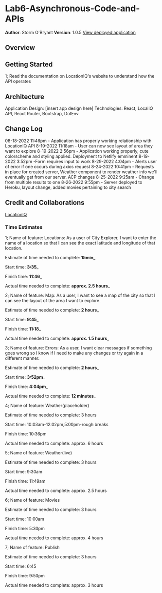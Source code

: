 # Lab6-Asynchronous-Code-and-APIs

**Author**: Storm O'Bryant
**Version**: 1.0.5
[View deployed application](https://cityexplorer-lab06.netlify.app/)

## Overview
<!-- Provide a high level overview of what this application is and why you are building it, beyond the fact that it's an assignment for this class. (i.e. What's your problem domain?) -->

## Getting Started
<!-- What are the steps that a user must take in order to build this app on their own machine and get it running? -->
1; Read the documentation on LocationIQ's website to understand how the API operates

## Architecture

Application Design: [insert app design here]
Technologies: React, LocalIQ API, React Router, Bootstrap, DotEnv

## Change Log

08-18-2022 11:46pm - Application has properly working relationship with LocationIQ API
8-19-2022 11:18am - User can now see layout of area they want to explore
8-19-2022 2:56pm - Application working properly, cute colorscheme and styling applied. Deployment to Netlify emminent
8-19-2022 3:52pm -Form requires input to work
8-29-2022 4:04pm - Alerts user of error if one occurs during axios request
8-24-2022 10:41pm - Requests in place for created server, Weather component to render weather info we'll eventually get from our server. ACP changes
8-25-2022 9:25am - Change from multiple results to one
8-26-2022 9:55pm - Server deployed to Heroku, layout change, added movies pertaining to city search

## Credit and Collaborations

[LocationIQ](https://locationiq.com/docs)

### Time Estimates

1; Name of feature:  Locations: As a user of City Explorer, I want to enter the name of a location so that I can see the exact latitude and longitude of that location.

Estimate of time needed to complete: **15min**_

Start time: **3:35**_

Finish time: **11:46**_

Actual time needed to complete: **approx. 2.5 hours**_

2; Name of feature:  Map: As a user, I want to see a map of the city so that I can see the layout of the area I want to explore.

Estimate of time needed to complete: **2 hours**_

Start time: **9:45**_

Finish time: **11:18**_

Actual time needed to complete: **approx. 1.5 hours**_

3; Name of feature:  Errors: As a user, I want clear messages if something goes wrong so I know if I need to make any changes or try again in a different manner.

Estimate of time needed to complete: **2 hours**_

Start time: **3:52pm**_

Finish time: **4:04pm**_

Actual time needed to complete: **12 minutes**_

4; Name of feature: Weather(placeholder)

Estimate of time needed to complete: 3 hours

Start time: 10:03am-12:02pm,5:00pm-rough breaks

Finish time: 10:36pm

Actual time needed to complete: approx. 6 hours

5; Name of feature: Weather(live)

Estimate of time needed to complete: 3 hours

Start time: 9:30am

Finish time: 11:49am

Actual time needed to complete: approx. 2.5 hours

6; Name of feature: Movies

Estimate of time needed to complete: 3 hours

Start time: 10:00am

Finish time: 5:30pm

Actual time needed to complete: approx. 4 hours

7; Name of feature: Publish

Estimate of time needed to complete: 3 hours

Start time: 6:45

Finish time: 9:50pm

Actual time needed to complete: approx. 3 hours
